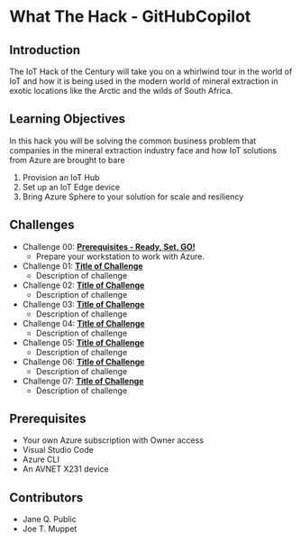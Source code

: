 # What The Hack - GitHubCopilot

## Introduction

The IoT Hack of the Century will take you on a whirlwind tour in the world of IoT and how it is being used in the modern world of mineral extraction in exotic locations like the Arctic and the wilds of South Africa.

## Learning Objectives

In this hack you will be solving the common business problem that companies in the mineral extraction industry face and how IoT solutions from Azure are brought to bare

1. Provision an IoT Hub
2. Set up an IoT Edge device
3. Bring Azure Sphere to your solution for scale and resiliency

## Challenges

- Challenge 00: **[Prerequisites - Ready, Set, GO!](Student/Challenge-00.md)**
	 - Prepare your workstation to work with Azure.
- Challenge 01: **[Title of Challenge](Student/Challenge-01.md)**
	 - Description of challenge
- Challenge 02: **[Title of Challenge](Student/Challenge-02.md)**
	 - Description of challenge
- Challenge 03: **[Title of Challenge](Student/Challenge-03.md)**
	 - Description of challenge
- Challenge 04: **[Title of Challenge](Student/Challenge-04.md)**
	 - Description of challenge
- Challenge 05: **[Title of Challenge](Student/Challenge-05.md)**
	 - Description of challenge
- Challenge 06: **[Title of Challenge](Student/Challenge-06.md)**
	 - Description of challenge
- Challenge 07: **[Title of Challenge](Student/Challenge-07.md)**
	 - Description of challenge

## Prerequisites

- Your own Azure subscription with Owner access
- Visual Studio Code
- Azure CLI
- An AVNET X231 device

## Contributors

- Jane Q. Public
- Joe T. Muppet

